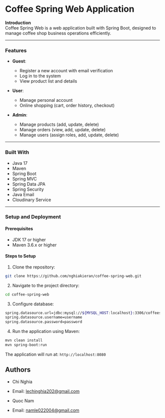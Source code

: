 # Coffee Spring Web Application  

**Introduction**  
Coffee Spring Web is a web application built with Spring Boot, designed to manage coffee shop business operations efficiently.  

---


### **Features**  

- **Guest**:  
  - Register a new account with email verification  
  - Log in to the system  
  - View product list and details  

- **User**:  
  - Manage personal account  
  - Online shopping (cart, order history, checkout)  

- **Admin**:  
  - Manage products (add, update, delete)  
  - Manage orders (view, add, update, delete)  
  - Manage users (assign roles, add, update, delete)  

---

### **Built With**  
- Java 17  
- Maven  
- Spring Boot  
- Spring MVC  
- Spring Data JPA  
- Spring Security  
- Java Email  
- Cloudinary Service  

---

### **Setup and Deployment**  

#### **Prerequisites**  
- JDK 17 or higher  
- Maven 3.6.x or higher  

#### **Steps to Setup**  
1. Clone the repository:  
```bash  
git clone https://github.com/nghiakieran/coffee-spring-web.git  
```
2. Navigate to the project directory:

```bash
cd coffee-spring-web  
```

3. Configure database:
```bash 
spring.datasource.url=jdbc:mysql://${MYSQL_HOST:localhost}:3306/coffeeshop
spring.datasource.username=username
spring.datasource.password=password
```

4. Run the application using Maven:

```bash
mvn clean install
mvn spring-boot:run
```

The application will run at: `http://localhost:8080`

## Authors

- Chi Nghia
- Email: lechinghia202@gmail.com

- Quoc Nam
- Email: namle022004@gmail.com
